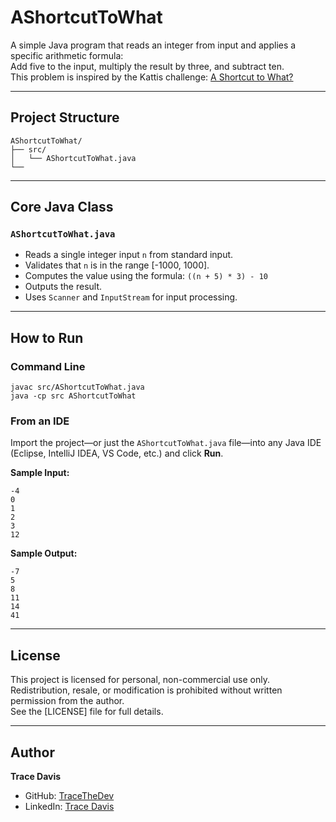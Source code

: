 # AShortcutToWhat

A simple Java program that reads an integer from input and applies a specific arithmetic formula:  
Add five to the input, multiply the result by three, and subtract ten.  
This problem is inspired by the Kattis challenge: [A Shortcut to What?](https://open.kattis.com/problems/ashortcuttowhat)

---

## Project Structure

    AShortcutToWhat/
    ├── src/
    │   └── AShortcutToWhat.java
    └──

---

## Core Java Class

### `AShortcutToWhat.java`
- Reads a single integer input `n` from standard input.
- Validates that `n` is in the range [-1000, 1000].
- Computes the value using the formula: `((n + 5) * 3) - 10`
- Outputs the result.
- Uses `Scanner` and `InputStream` for input processing.

---

## How to Run

### Command Line

    javac src/AShortcutToWhat.java
    java -cp src AShortcutToWhat

### From an IDE  
Import the project—or just the `AShortcutToWhat.java` file—into any Java IDE (Eclipse, IntelliJ IDEA, VS Code, etc.) and click **Run**.

**Sample Input:**

    -4
    0
    1
    2
    3
    12

**Sample Output:**

    -7  
    5  
    8  
    11  
    14  
    41  

---

## License
This project is licensed for personal, non-commercial use only. Redistribution, resale, or modification is prohibited without written permission from the author.  
See the [LICENSE] file for full details.

---

## Author

**Trace Davis**  
- GitHub: [TraceTheDev](https://github.com/TraceTheDev)  
- LinkedIn: [Trace Davis](https://www.linkedin.com/in/trace-d-926380138/)
